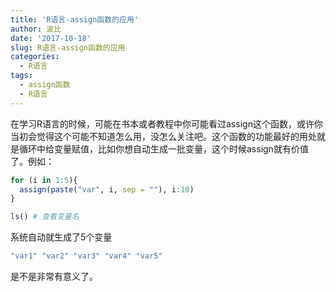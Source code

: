 ```yaml
---
title: 'R语言-assign函数的应用'
author: 波比
date: '2017-10-18'
slug: R语言-assign函数的应用
categories:
  - R语言
tags:
  - assign函数
  - R语言
---
```


在学习R语言的时候，可能在书本或者教程中你可能看过assign这个函数，或许你当初会觉得这个可能不知道怎么用，没怎么关注吧。这个函数的功能最好的用处就是循环中给变量赋值，比如你想自动生成一批变量，这个时候assign就有价值了。例如：

```R
for (i in 1:5){  
  assign(paste("var", i, sep = ""), i:10)  
}

ls() # 查看变量名
```

系统自动就生成了5个变量


```R
"var1" "var2" "var3" "var4" "var5"
```

是不是非常有意义了。